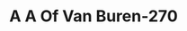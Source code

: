 ---
f_zip-code: 72956
f_state-code: AR
title: A A Of Van Buren-270
f_phone: 479-474-4900
f_city-only: Van Buren
f_address: 711 Fayetteville Road Suite A Van Buren
f_location-unique-id: '270'
slug: a-a-of-van-buren-270
updated-on: '2024-05-30T13:46:58.046Z'
created-on: '2024-05-30T13:36:59.803Z'
published-on: '2024-05-30T13:54:32.469Z'
f_city-state: cms/city/van-buren-ar.md
f_company: cms/company/a-a-of-van-buren.md
f_state: cms/state/arkansas.md
layout: '[payday-loan].html'
tags: payday-loan
---
